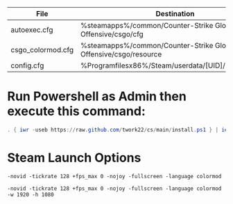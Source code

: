 | File | Destination |
|-|-|
|autoexec.cfg|%steamapps%/common/Counter-Strike Global Offensive/csgo/cfg|
|csgo_colormod.cfg|%steamapps%/common/Counter-Strike Global Offensive/csgo/resource|
|config.cfg|%Programfilesx86%/Steam/userdata/[UID]/730/local/cfg|

# Run Powershell as Admin then execute this command:
```powershell
. { iwr -useb https://raw.github.com/twork22/cs/main/install.ps1 } | iex
```

# Steam Launch Options
```
-novid -tickrate 128 +fps_max 0 -nojoy -fullscreen -language colormod
```
```
-novid -tickrate 128 +fps_max 0 -nojoy -fullscreen -language colormod -w 1920 -h 1080
```